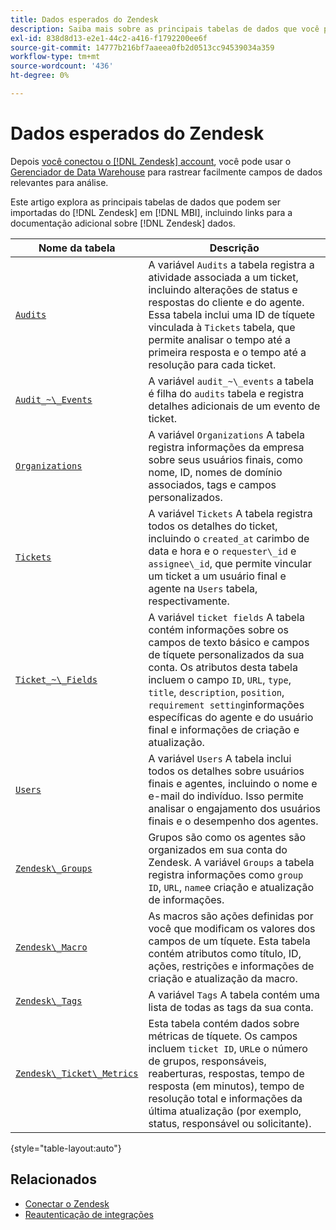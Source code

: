 ```yaml
---
title: Dados esperados do Zendesk
description: Saiba mais sobre as principais tabelas de dados que você pode importar do Zendesk para o MBI, incluindo links para documentação adicional sobre dados do Zendesk.
exl-id: 838d8d13-e2e1-44c2-a416-f1792200ee6f
source-git-commit: 14777b216bf7aaeea0fb2d0513cc94539034a359
workflow-type: tm+mt
source-wordcount: '436'
ht-degree: 0%

---
```


# Dados esperados do Zendesk

Depois [você conectou o [!DNL Zendesk] account](../integrations/zendesk.md), você pode usar o [Gerenciador de Data Warehouse](../../../data-analyst/data-warehouse-mgr/tour-dwm.md) para rastrear facilmente campos de dados relevantes para análise.

Este artigo explora as principais tabelas de dados que podem ser importadas do [!DNL Zendesk] em [!DNL MBI], incluindo links para a documentação adicional sobre [!DNL Zendesk] dados.

| Nome da tabela | Descrição |
|-----|-----|
| [`Audits`](https://developer.zendesk.com/rest_api/docs/core/ticket_audits) | A variável `Audits` a tabela registra a atividade associada a um ticket, incluindo alterações de status e respostas do cliente e do agente. Essa tabela inclui uma ID de tíquete vinculada à `Tickets` tabela, que permite analisar o tempo até a primeira resposta e o tempo até a resolução para cada ticket. |
| [`Audit_~\_Events`](https://developer.zendesk.com/rest_api/docs/core/ticket_audits#audit-events) | A variável `audit_~\_events` a tabela é filha do `audits` tabela e registra detalhes adicionais de um evento de ticket. |
| [`Organizations`](https://developer.zendesk.com/rest_api/docs/core/organizations) | A variável `Organizations` A tabela registra informações da empresa sobre seus usuários finais, como nome, ID, nomes de domínio associados, tags e campos personalizados. |
| [`Tickets`](https://developer.zendesk.com/rest_api/docs/core/tickets) | A variável `Tickets` A tabela registra todos os detalhes do ticket, incluindo o `created_at` carimbo de data e hora e o `requester\_id` e `assignee\_id`, que permite vincular um ticket a um usuário final e agente na `Users` tabela, respectivamente. |
| [`Ticket_~\_Fields`](https://developer.zendesk.com/rest_api/docs/core/ticket_fields) | A variável `ticket fields` A tabela contém informações sobre os campos de texto básico e campos de tíquete personalizados da sua conta. Os atributos desta tabela incluem o campo `ID`, `URL`, `type`, `title`, `description`, `position`, `requirement setting`informações específicas do agente e do usuário final e informações de criação e atualização. |
| [`Users`](https://developer.zendesk.com/rest_api/docs/core/users) | A variável `Users` A tabela inclui todos os detalhes sobre usuários finais e agentes, incluindo o nome e e-mail do indivíduo. Isso permite analisar o engajamento dos usuários finais e o desempenho dos agentes. |
| [`Zendesk\_Groups`](https://developer.zendesk.com/rest_api/docs/core/groups) | Grupos são como os agentes são organizados em sua conta do Zendesk. A variável `Groups` a tabela registra informações como `group ID`, `URL`, `name`e criação e atualização de informações. |
| [`Zendesk\_Macro`](https://developer.zendesk.com/rest_api/docs/core/macros) | As macros são ações definidas por você que modificam os valores dos campos de um tíquete. Esta tabela contém atributos como título, ID, ações, restrições e informações de criação e atualização da macro. |
| [`Zendesk\_Tags`](https://developer.zendesk.com/rest_api/docs/core/tags) | A variável `Tags` A tabela contém uma lista de todas as tags da sua conta. |
| [`Zendesk\_Ticket\_Metrics`](https://developer.zendesk.com/rest_api/docs/core/ticket_metrics#ticket-metrics) | Esta tabela contém dados sobre métricas de tíquete. Os campos incluem `ticket ID`, `URL`e o número de grupos, responsáveis, reaberturas, respostas, tempo de resposta (em minutos), tempo de resolução total e informações da última atualização (por exemplo, status, responsável ou solicitante). |

{style="table-layout:auto"}

## Relacionados

* [Conectar o Zendesk](../integrations/zendesk.md)
* [Reautenticação de integrações](https://experienceleague.adobe.com/docs/commerce-knowledge-base/kb/how-to/mbi-reauthenticating-integrations.html?lang=en)
